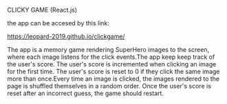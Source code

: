 
CLICKY GAME (React.js)

the app can be accesed by this link:

https://leopard-2019.github.io/clickgame/

The app is a memory game rendering SuperHero images to the screen, where each image listens for the click events.The app keep keep track of the user's score. The user's score is incremented when clicking an image for the first time. The user's score is reset to 0 if they click the same image more than once.Every time an image is clicked, the images rendered to the page is shuffled themselves in a random order. Once the user's score is reset after an incorrect guess, the game should restart.

